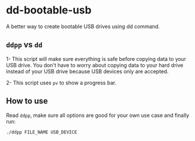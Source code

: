 # dd-bootable-usb
A better way to create bootable USB drives using dd command.

## `ddpp` vs `dd`
1- This script will make sure everything is safe before copying data to your USB drive. You don't have to worry about copying data to your hard drive instead of your USB drive because USB devices only are accepted.

2- This script uses `pv` to show a progress bar.

## How to use
Read `ddpp`, make sure all options are good for your own use case and finally run:
```bash
./ddpp FILE_NAME USB_DEVICE
```
